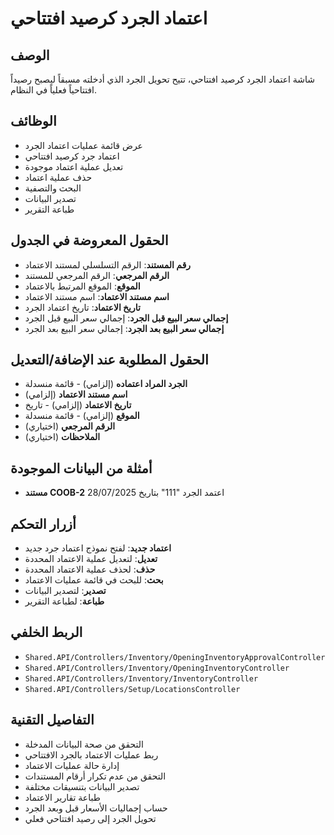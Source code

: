 # اعتماد الجرد كرصيد افتتاحي

## الوصف
شاشة اعتماد الجرد كرصيد افتتاحي، تتيح تحويل الجرد الذي أدخلته مسبقاً ليصبح رصيداً افتتاحياً فعلياً في النظام.

## الوظائف
- عرض قائمة عمليات اعتماد الجرد
- اعتماد جرد كرصيد افتتاحي
- تعديل عملية اعتماد موجودة
- حذف عملية اعتماد
- البحث والتصفية
- تصدير البيانات
- طباعة التقرير

## الحقول المعروضة في الجدول
- **رقم المستند**: الرقم التسلسلي لمستند الاعتماد
- **الرقم المرجعي**: الرقم المرجعي للمستند
- **الموقع**: الموقع المرتبط بالاعتماد
- **اسم مستند الاعتماد**: اسم مستند الاعتماد
- **تاريخ الاعتماد**: تاريخ اعتماد الجرد
- **إجمالي سعر البيع قبل الجرد**: إجمالي سعر البيع قبل الجرد
- **إجمالي سعر البيع بعد الجرد**: إجمالي سعر البيع بعد الجرد

## الحقول المطلوبة عند الإضافة/التعديل
- **الجرد المراد اعتماده** (إلزامي) - قائمة منسدلة
- **اسم مستند الاعتماد** (إلزامي)
- **تاريخ الاعتماد** (إلزامي) - تاريخ
- **الموقع** (إلزامي) - قائمة منسدلة
- **الرقم المرجعي** (اختياري)
- **الملاحظات** (اختياري)

## أمثلة من البيانات الموجودة
- **مستند COOB-2** اعتمد الجرد "111" بتاريخ 28/07/2025

## أزرار التحكم
- **اعتماد جديد**: لفتح نموذج اعتماد جرد جديد
- **تعديل**: لتعديل عملية الاعتماد المحددة
- **حذف**: لحذف عملية الاعتماد المحددة
- **بحث**: للبحث في قائمة عمليات الاعتماد
- **تصدير**: لتصدير البيانات
- **طباعة**: لطباعة التقرير

## الربط الخلفي
- `Shared.API/Controllers/Inventory/OpeningInventoryApprovalController`
- `Shared.API/Controllers/Inventory/OpeningInventoryController`
- `Shared.API/Controllers/Inventory/InventoryController`
- `Shared.API/Controllers/Setup/LocationsController`

## التفاصيل التقنية
- التحقق من صحة البيانات المدخلة
- ربط عمليات الاعتماد بالجرد الافتتاحي
- إدارة حالة عمليات الاعتماد
- التحقق من عدم تكرار أرقام المستندات
- تصدير البيانات بتنسيقات مختلفة
- طباعة تقارير الاعتماد
- حساب إجماليات الأسعار قبل وبعد الجرد
- تحويل الجرد إلى رصيد افتتاحي فعلي
